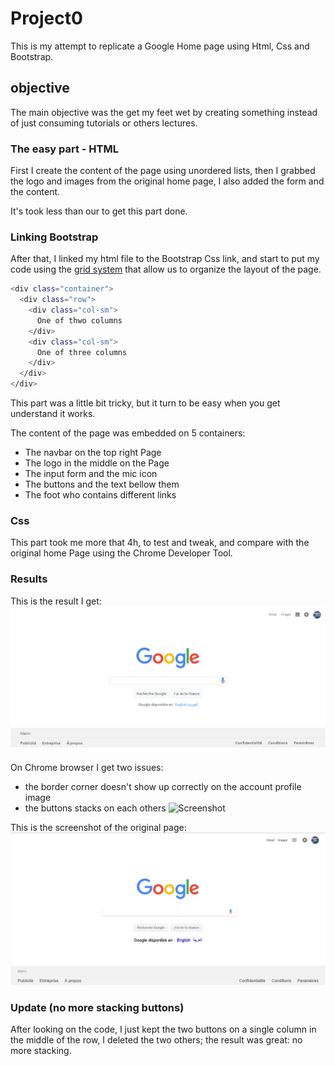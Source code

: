 # Project0
This is my attempt to replicate a Google Home page using Html, Css and Bootstrap.
## objective
The main objective was the get my feet wet by creating something instead of just consuming tutorials or others lectures.

### The easy part - HTML
First I create the content of the page using unordered lists, then I grabbed the logo and images from the original home page, I also added the form and the content.

It's took less than our to get this part done.

### Linking Bootstrap
After that, I linked my html file to the Bootstrap Css link,
and start to put my code using the [grid system](https://getbootstrap.com/docs/4.0/layout/grid/) that allow us to organize the layout of the page.

```bash
<div class="container">
  <div class="row">
    <div class="col-sm">
      One of thwo columns
    </div>
    <div class="col-sm">
      One of three columns
    </div>
  </div>
</div>
```
This part was a little bit tricky, but it turn to be easy when you get understand it works.

The content of the page was embedded on 5 containers:
* The navbar on the top right Page
* The logo in the middle on the Page
* The input form and the mic icon
* The buttons and the text bellow them
* The foot who contains different links

### Css
This part took me more that 4h, to test and tweak, and compare with the original home Page using the Chrome Developer Tool.

### Results
This is the result I get:
![Screenshot](FirefoxScreenshot.png)

On Chrome browser I get two issues:
* the border corner doesn't show up correctly on the account profile image
* the buttons stacks on each others
![Screenshot](ChromeScreenshot.png)

This is the screenshot of the original page:
![Screenshot](OriginalPage.png)

### Update (no more stacking buttons)
After looking on the code, I just kept the two buttons on a single column in the middle of the row, I deleted the two others; the result was great: no more stacking.
